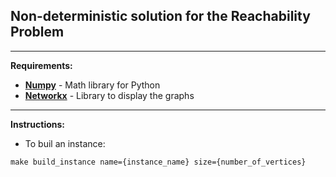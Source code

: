 ## Non-deterministic solution for the Reachability Problem
---
__Requirements:__
- __[Numpy](https://numpy.org/)__ - Math library for Python
- __[Networkx](https://networkx.github.io/)__ - Library to display the graphs
---
__Instructions:__
+ To buil an instance:
``` {r, engine='bash', count_lines}
make build_instance name={instance_name} size={number_of_vertices}
```